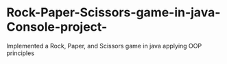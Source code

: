 # Rock-Paper-Scissors-game-in-java-Console-project-
Implemented a Rock, Paper, and Scissors game in java applying OOP principles
